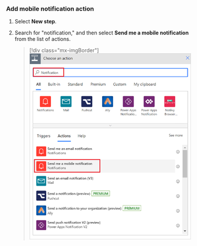 ### Add mobile notification action

1. Select **New step**.
2. Search for "notification," and then select **Send me a mobile notification** from the list of actions.

    > [!div class="mx-imgBorder"]
    > ![Notification.](./media/email-triggers/email-triggers-sender-3.png "Notification")

